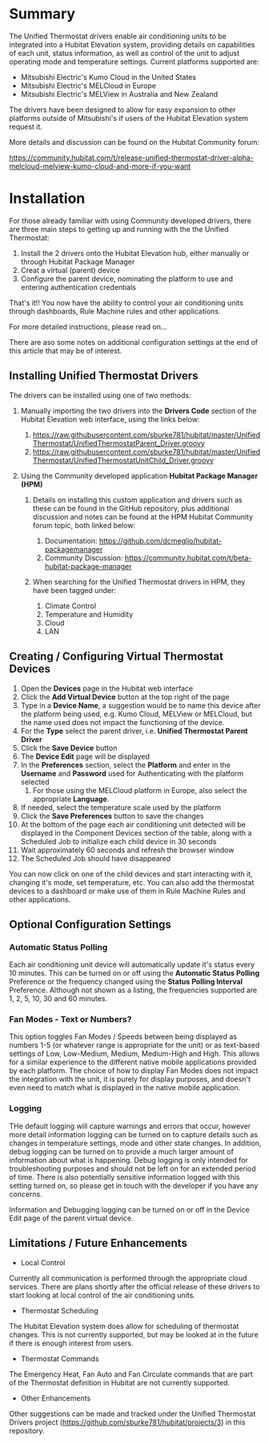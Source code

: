 # Summary

The Unified Thermostat drivers enable air conditioning units to be integrated into a Hubitat Elevation system, providing details on capabilities of each unit, status information, as well as control of the unit to adjust operating mode and temperature settings.  Current platforms supported are:

* Mitsubishi Electric's Kumo Cloud in the United States
* Mitsubishi Electric's MELCloud in Europe
* Mitsubishi Electric's MELView in Australia and New Zealand

The drivers have been designed to allow for easy expansion to other platforms outside of Mitsubishi's if users of the Hubitat Elevation system request it.

More details and discussion can be found on the Hubitat Community forum:

https://community.hubitat.com/t/release-unified-thermostat-driver-alpha-melcloud-melview-kumo-cloud-and-more-if-you-want

# Installation
For those already familiar with using Community developed drivers, there are three main steps to getting up and running with the the Unified Thermostat:

1. Install the 2 drivers onto the Hubitat Elevation hub, either manually or through Hubitat Package Manager
1. Creat a virtual (parent) device
1. Configure the parent device, nominating the platform to use and entering authentication credentials

That's it!!  You now have the ability to control your air conditioning units through dashboards, Rule Machine rules and other applications.

For more detailed instructions, please read on...

There are aso some notes on additional configuration settings at the end of this article that may be of interest.

## Installing Unified Thermostat Drivers

The drivers can be installed using one of two methods:

1. Manually importing the two drivers into the **Drivers Code** section of the Hubitat Elevation web interface, using the links below:
    1. https://raw.githubusercontent.com/sburke781/hubitat/master/UnifiedThermostat/UnifiedThermostatParent_Driver.groovy
    1. https://raw.githubusercontent.com/sburke781/hubitat/master/UnifiedThermostat/UnifiedThermostatUnitChild_Driver.groovy

1. Using the Community developed application **Hubitat Package Manager (HPM)**
    1. Details on installing this custom application and drivers such as these can be found in the GitHub repository, plus additional discussion and notes can be found at the HPM Hubitat Community forum topic, both linked below:

        1. Documentation: https://github.com/dcmeglio/hubitat-packagemanager
        1. Community Discussion: https://community.hubitat.com/t/beta-hubitat-package-manager
    1. When searching for the Unified Thermostat drivers in HPM, they have been tagged under:
        1. Climate Control
        1. Temperature and Humidity
        1. Cloud
        1. LAN

## Creating / Configuring Virtual Thermostat Devices

  1. Open the **Devices** page in the Hubitat web interface
  1. Click the **Add Virtual Device** button at the top right of the page
  1. Type in a **Device Name**, a suggestion would be to name this device after the platform being used, e.g. Kumo Cloud, MELView or MELCloud, but the name used does not impact the functioning of the device.
  1. For the **Type** select the parent driver, i.e. **Unified Thermostat Parent Driver**
  1. Click the **Save Device** button
  1. The **Device Edit** page will be displayed
  1. In the **Preferences** section, select the **Platform** and enter in the **Username** and **Password** used for Authenticating with the platform selected
      1. For those using the MELCloud platform in Europe, also select the appropriate **Language**.
  1. If needed, select the temperature scale used by the platform
  1. Click the **Save Preferences** button to save the changes
  1. At the bottom of the page each air conditioning unit detected will be displayed in the Component Devices section of the table, along with a Scheduled Job to initialize each child device in 30 seconds
  1. Wait approximately 60 seconds and refresh the browser window
  1. The Scheduled Job should have disappeared
  
You can now click on one of the child devices and start interacting with it, changing it's mode, set temperature, etc.  You can also add the thermostat devices to a dashboard or make use of them in Rule Machine Rules and other applications.


## Optional Configuration Settings

### Automatic Status Polling
Each air conditioning unit device will automatically update it's status every 10 minutes.  This can be turned on or off using the **Automatic Status Polling** Preference or the frequency changed using the **Status Polling Interval** Preference.  Although not shown as a listing, the frequencies supported are 1, 2, 5, 10, 30 and 60 minutes.

### Fan Modes - Text or Numbers?
This option toggles Fan Modes / Speeds between being displayed as numbers 1-5 (or whatever range is appropriate for the unit) or as text-based settings of Low, Low-Medium, Medium, Medium-High and High.  This allows for a similar experience to the different native mobile applications provided by each platform.  The choice of how to display Fan Modes does not impact the integration with the unit, it is purely for display purposes, and doesn't even need to match what is displayed in the native mobile application.

### Logging
THe default logging will capture warnings and errors that occur, however more detail information logging can be turned on to capture details such as changes in temperature settings, mode and other state changes.  In addition, debug logging can be turned on to provide a much larger amount of information about what is happening.  Debug logging is only intended for troubleshooting purposes and should not be left on for an extended period of time.  There is also potentially sensitive information logged with this setting turned on, so please get in touch with the developer if you have any concerns.

Information and Debugging logging can be turned on or off in the Device Edit page of the parent virtual device.

## Limitations / Future Enhancements

* Local Control

Currently all communication is performed through the appropriate cloud services.  There are plans shortly after the official release of these drivers to start looking at local control of the air conditioning units.

* Thermostat Scheduling

The Hubitat Elevation system does allow for scheduling of thermostat changes.  This is not currently supported, but may be looked at in the future if there is enough interest from users.

* Thermostat Commands

The Emergency Heat, Fan Auto and Fan Circulate commands that are part of the Thermostat definition in Hubitat are not currently supported.

* Other Enhancements

Other suggestions can be made and tracked under the Unified Thermostat Drivers project (https://github.com/sburke781/hubitat/projects/3) in this repository.
